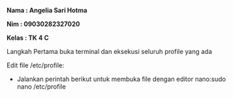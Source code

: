 **Nama  : Angelia Sari Hotma**

**Nim   : 09030282327020**

**Kelas : TK 4 C**

Langkah Pertama buka terminal dan eksekusi seluruh profile yang ada

Edit file /etc/profile:
- Jalankan perintah berikut untuk membuka file dengan editor nano:sudo nano /etc/profile
